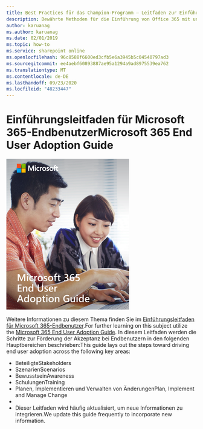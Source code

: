 ```yaml
---
title: Best Practices für das Champion-Programm – Leitfaden zur Einführung von Microsoft 365-Endbenutzern
description: Bewährte Methoden für die Einführung von Office 365 mit unserem Champion-Programm
author: karuanag
ms.author: karuanag
ms.date: 02/01/2019
ms.topic: how-to
ms.service: sharepoint online
ms.openlocfilehash: 96c8588f6600ed3cfb5e6a3945b5c04540797ad3
ms.sourcegitcommit: ee4aebf60893887ae95a1294a9ad8975539ea762
ms.translationtype: MT
ms.contentlocale: de-DE
ms.lasthandoff: 09/23/2020
ms.locfileid: "48233447"
---
```

# <a name="microsoft-365-end-user-adoption-guide"></a><span data-ttu-id="d37a4-103">Einführungsleitfaden für Microsoft 365-Endbenutzer</span><span class="sxs-lookup"><span data-stu-id="d37a4-103">Microsoft 365 End User Adoption Guide</span></span>

![Microsoft 365-Einführungsleitfaden](media/m365euguide.png)

<span data-ttu-id="d37a4-105">Weitere Informationen zu diesem Thema finden Sie im [Einführungsleitfaden für Microsoft 365-Endbenutzer](https://aka.ms/adoptionguide).</span><span class="sxs-lookup"><span data-stu-id="d37a4-105">For further learning on this subject utilize the [Microsoft 365 End User Adoption Guide](https://aka.ms/adoptionguide).</span></span> <span data-ttu-id="d37a4-106">In diesem Leitfaden werden die Schritte zur Förderung der Akzeptanz bei Endbenutzern in den folgenden Hauptbereichen beschrieben:</span><span class="sxs-lookup"><span data-stu-id="d37a4-106">This guide lays out the steps toward driving end user adoption across the following key areas:</span></span>

- <span data-ttu-id="d37a4-107">Beteiligte</span><span class="sxs-lookup"><span data-stu-id="d37a4-107">Stakeholders</span></span>
- <span data-ttu-id="d37a4-108">Szenarien</span><span class="sxs-lookup"><span data-stu-id="d37a4-108">Scenarios</span></span>
- <span data-ttu-id="d37a4-109">Bewusstsein</span><span class="sxs-lookup"><span data-stu-id="d37a4-109">Awareness</span></span>
- <span data-ttu-id="d37a4-110">Schulungen</span><span class="sxs-lookup"><span data-stu-id="d37a4-110">Training</span></span> 
- <span data-ttu-id="d37a4-111">Planen, Implementieren und Verwalten von Änderungen</span><span class="sxs-lookup"><span data-stu-id="d37a4-111">Plan, Implement and Manage Change</span></span>
- 
- <span data-ttu-id="d37a4-112">Dieser Leitfaden wird häufig aktualisiert, um neue Informationen zu integrieren.</span><span class="sxs-lookup"><span data-stu-id="d37a4-112">We update this guide frequently to incorporate new information.</span></span>